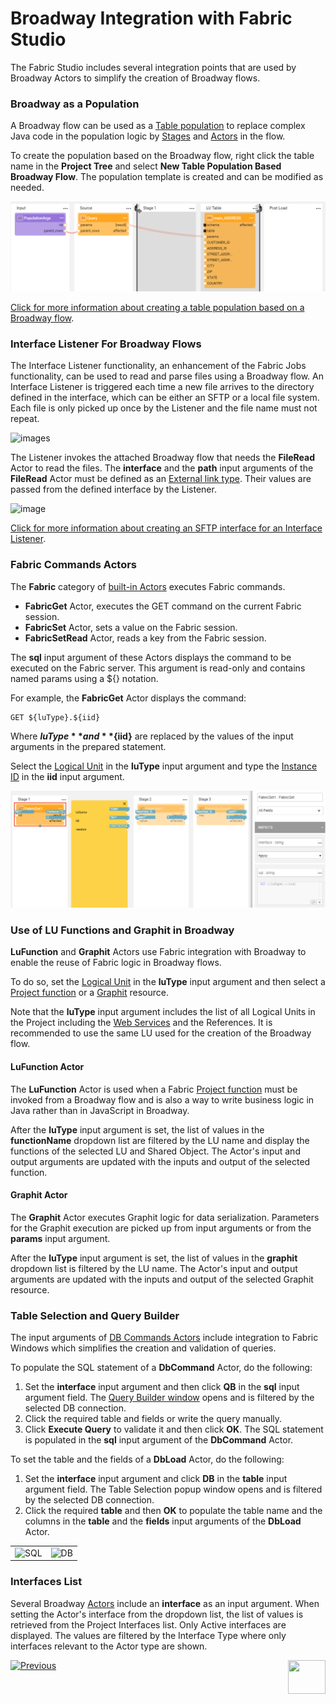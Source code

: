 # Broadway Integration with Fabric Studio

The Fabric Studio includes several integration points that are used by Broadway Actors to simplify the creation of Broadway flows.

### Broadway as a Population

A Broadway flow can be used as a [Table population](/articles/07_table_population/01_table_population_overview.md) to replace  complex Java code in the population logic by [Stages](19_broadway_flow_stages.md) and [Actors](03_broadway_actor.md) in the flow. 

To create the population based on the Broadway flow, right click the table name in the **Project Tree** and select **New Table Population Based Broadway Flow**. The population template is created and can be modified as needed.

![image](images/99_07_POPULATION.PNG)

[Click for more information about creating a table population based on a Broadway flow](/articles/07_table_population/14_table_population_based_Broadway.md).

### Interface Listener For Broadway Flows

The Interface Listener functionality, an enhancement of the Fabric Jobs functionality, can be used to read and parse files using a Broadway flow. An Interface Listener is triggered each time a new file arrives to the directory defined in the interface, which can be either an SFTP or a local file system. Each file is only picked up once by the Listener and the file name must not repeat.  

![images](/articles/24_non_DB_interfaces/images/broadway_file_read.PNG)

The Listener invokes the attached Broadway flow that needs the **FileRead** Actor to read the files. The **interface** and the **path** input arguments of the **FileRead** Actor must be defined as an [External link type](/articles/19_Broadway/03_broadway_actor_window.md#actors-inputs-and-outputs). Their values are passed from the defined interface by the Listener.

![image](images/99_07_JOBS.PNG)

[Click for more information about creating an SFTP interface for an Interface Listener](/articles/24_non_DB_interfaces/02_SFTP_interface.md#example-of-using-an-sftp-interface).

### Fabric Commands Actors

The **Fabric** category of [built-in Actors](04_built_in_actor_types.md) executes Fabric commands.

* **FabricGet** Actor, executes the GET command on the current Fabric session.
* **FabricSet** Actor, sets a value on the Fabric session.
* **FabricSetRead** Actor, reads a key from the Fabric session.

The **sql** input argument of these Actors displays the command to be executed on the Fabric server. This argument is read-only and contains named params using a ${} notation. 

For example, the **FabricGet** Actor displays the command:

~~~
GET ${luType}.${iid}
~~~

Where **${luType}** and **${iid}** are replaced by the values of the input arguments in the prepared statement. 

Select the [Logical Unit](/articles/03_logical_units/01_LU_overview.md) in the **luType** input argument and type the [Instance ID](/articles/01_fabric_overview/02_fabric_glossary.md#instance-id) in the **iid** input argument.

![image](images/99_07_FABRIC.PNG)


### Use of LU Functions and Graphit in Broadway

**LuFunction** and **Graphit** Actors use Fabric integration with Broadway to enable the reuse of Fabric logic in Broadway flows. 

To do so, set the [Logical Unit](/articles/03_logical_units/01_LU_overview.md) in the **luType** input argument and then select a [Project function](/articles/07_table_population/08_project_functions.md) or a [Graphit](/articles/15_web_services_and_graphit/17_Graphit/01_graphit_overview.md) resource. 

Note that the **luType** input argument includes the list of all Logical Units in the Project including the [Web Services](/articles/15_web_services_and_graphit/01_web_services_overview.md) and the References. It is recommended to use the same LU used for the creation of the Broadway flow.

#### LuFunction Actor

The **LuFunction** Actor is used when a Fabric [Project function](/articles/07_table_population/08_project_functions.md) must be invoked from a Broadway flow and is also a way to write business logic in Java rather than in JavaScript in Broadway. 

After the **luType** input argument is set, the list of values in the **functionName** dropdown list are filtered by the LU name and display the functions of the selected LU and Shared Object. The Actor's input and output arguments are updated with the inputs and output of the selected function.

#### Graphit Actor

The **Graphit** Actor executes Graphit logic for data serialization. Parameters for the Graphit execution are picked up from input arguments or from the **params** input argument.

After the **luType** input argument is set, the list of values in the **graphit** dropdown list is filtered by the LU name. The Actor's input and output arguments are updated with the inputs and output of the selected Graphit resource.

### Table Selection and Query Builder

The input arguments of [DB Commands Actors](actors/05_db_actors.md) include integration to Fabric Windows which simplifies the creation and validation of queries. 

To populate the SQL statement of a **DbCommand** Actor, do the following:

1. Set the **interface** input argument and then click **QB** in the **sql** input argument field. The [Query Builder window](/articles/11_query_builder/02_query_builder_window.md) opens and is filtered by the selected DB connection.
2. Click the required table and fields or write the query manually. 
3. Click **Execute Query** to validate it and then click **OK**. The SQL statement is populated in the **sql** input argument of the **DbCommand** Actor.

To set the table and the fields of a **DbLoad** Actor, do the following:

1. Set the **interface** input argument and click **DB** in the **table** input argument field. The Table Selection popup window opens and is filtered by the selected DB connection.
2. Click the required **table** and then **OK** to populate the table name and the columns in the **table** and the **fields** input arguments of the **DbLoad** Actor.

<table>
<tbody>
<tr>
<td valign="center" ><img src="images/99_07_SQL.PNG" alt="SQL" /></td>
<td valign="center" ><img src="images/99_07_DB.PNG" alt="DB" /></td>
</td>
</tr>
</tbody>
</table>

### Interfaces List

Several Broadway [Actors](03_broadway_actor.md) include an **interface** as an input argument. When setting the Actor's interface from the dropdown list, the list of values is retrieved from the Project Interfaces list. Only Active interfaces are displayed. The values are filtered by the Interface Type where only interfaces relevant to the Actor type are shown.


[![Previous](/articles/images/Previous.png)](06_export_actor.md)[<img align="right" width="60" height="54" src="/articles/images/Next.png">](17_tutorial_and_flow_examples.md)
